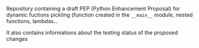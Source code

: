 Repository containing a draft PEP (Python Enhancement Proposal) for dynamic
fuctions pickling (function created in the ``__main__`` module, nested
functions, lambdas...

It also contains informations about the testing status of the proposed changes
